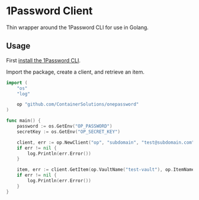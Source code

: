 # 1Password Client
Thin wrapper around the 1Password CLI for use in Golang.

## Usage
First [install the 1Password CLI](https://support.1password.com/command-line/).

Import the package, create a client, and retrieve an item.
```go
import (
    "os"
    "log"

    op "github.com/ContainerSolutions/onepassword"
)

func main() {
    password := os.GetEnv("OP_PASSWORD")
    secretKey := os.GetEnv("OP_SECRET_KEY")

    client, err := op.NewClient("op", "subdomain", "test@subdomain.com", password, secretKey)
    if err != nil {
        log.Println(err.Error())
    }

    item, err := client.GetItem(op.VaultName("test-vault"), op.ItemName("test-item"))
    if err != nil {
        log.Println(err.Error())
    }
}
```
